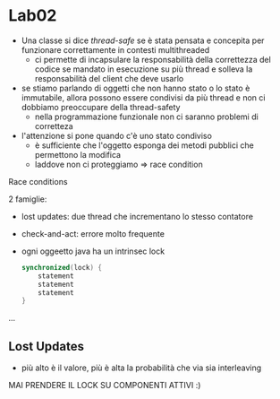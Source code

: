 # Lab02

- Una classe si dice _thread-safe_ se è stata pensata e concepita per funzionare correttamente in contesti multithreaded
  - ci permette di incapsulare la responsabilità della correttezza del codice se mandato in esecuzione su più thread e solleva la responsabilità del client che deve usarlo
- se stiamo parlando di oggetti che non hanno stato o lo stato è immutabile, allora possono essere condivisi da più thread e non ci dobbiamo preoccupare della thread-safety
  - nella programmazione funzionale non ci saranno problemi di corretteza
- l'attenzione si pone quando c'è uno stato condiviso
  - è sufficiente che l'oggetto esponga dei metodi pubblici che permettono la modifica
  - laddove non ci proteggiamo => race condition

Race conditions

2 famiglie:
- lost updates: due thread che incrementano lo stesso contatore
- check-and-act: errore molto frequente

- ogni oggeetto java ha un intrinsec lock
  ```java
  synchronized(lock) {
      statement 
      statement
      statement
  }
  ```

...

## Lost Updates
- più alto è il valore, più è alta la probabilità che via sia interleaving

MAI PRENDERE IL LOCK SU COMPONENTI ATTIVI :)

    
